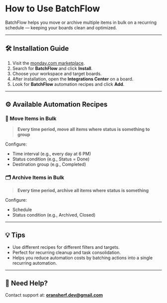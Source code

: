 # How to Use BatchFlow

BatchFlow helps you move or archive multiple items in bulk on a recurring schedule — keeping your boards clean and optimized.

---

## 🛠️ Installation Guide

1. Visit the [monday.com marketplace](https://monday.com/marketplace).
2. Search for **BatchFlow** and click **Install**.
3. Choose your workspace and target boards.
4. After installation, open the **Integrations Center** on a board.
5. Look for **BatchFlow** automation recipes and click **Add**.

---

## ⚙️ Available Automation Recipes

### 📌 Move Items in Bulk

> **Every time period, move all items where status is something to group**

Configure:

- Time interval (e.g., every day at 6 PM)
- Status condition (e.g., Status = Done)
- Destination group (e.g., Completed)

### 🗂 Archive Items in Bulk

> **Every time period, archive all items where status is something**

Configure:

- Schedule
- Status condition (e.g., Archived, Closed)

---

## 💡 Tips

- Use different recipes for different filters and targets.
- Perfect for recurring cleanup and task consolidation.
- Helps you reduce automation costs by batching actions into a single recurring automation.

---

## 📩 Need Help?

Contact support at: **oransherf.dev@gmail.com**
